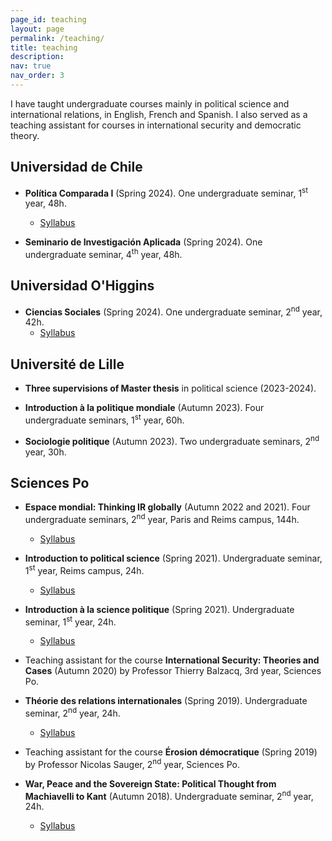 ```yaml
---
page_id: teaching
layout: page
permalink: /teaching/
title: teaching
description: 
nav: true
nav_order: 3
---
```


I have taught undergraduate courses mainly in political science and
international relations, in English, French and Spanish. I also served as a teaching
assistant for courses in international security and democratic theory.

## Universidad de Chile

- **Política Comparada I** (Spring 2024). One undergraduate seminar, 1<sup>st</sup> year, 48h.
  - [Syllabus](/assets/pdf/en/politica_comparada_programa.pdf)

- **Seminario de Investigación Aplicada** (Spring 2024). One undergraduate
  seminar, 4<sup>th</sup> year, 48h.

## Universidad O'Higgins

- **Ciencias Sociales** (Spring 2024). One undergraduate seminar, 2<sup>nd</sup> year, 42h.
  - [Syllabus](</assets/pdf/en/Planificación Ciencias Sociales.pdf>)

## Université de Lille

- **Three supervisions of Master thesis** in political science (2023-2024).

- **Introduction à la politique mondiale** (Autumn 2023). Four undergraduate seminars, 1<sup>st</sup> year, 60h.

- **Sociologie politique** (Autumn 2023). Two undergraduate seminars, 2<sup>nd</sup> year, 30h.

## Sciences Po

- **Espace mondial: Thinking IR globally** (Autumn 2022 and 2021). Four undergraduate seminars, 2<sup>nd</sup> year, Paris and Reims campus, 144h.
  - [Syllabus](/assets/pdf/en/UP%2017376_Espace%20mondial_BARNIER-KHAWAM_Syllabus.pdf)

- **Introduction to political science** (Spring 2021). Undergraduate seminar, 1<sup>st</sup> year, Reims campus, 24h.
  - [Syllabus](/assets/pdf/en/Seminar_Syllabus_IPS_Pablo%20Barnier-Khawam_Reims.pdf)

- **Introduction à la science politique** (Spring 2021). Undergraduate seminar, 1<sup>st</sup> year, 24h.
  - [Syllabus](/assets/pdf/en/Barnier-Khawam_Syllabus_Intro%20Sc%20Po_Paris.pdf)

- Teaching assistant for the course **International Security: Theories and Cases** (Autumn 2020) by Professor Thierry Balzacq, 3rd year, Sciences Po.

- **Théorie des relations internationales** (Spring 2019). Undergraduate seminar, 2<sup>nd</sup> year, 24h.
  - [Syllabus](/assets/pdf/en/Barnier-Khawam_Syllabus_Th%C3%A9ories%20des%20RI.pdf)

- Teaching assistant for the course **Érosion démocratique** (Spring 2019) by Professor Nicolas Sauger, 2<sup>nd</sup> year, Sciences Po.

- **War, Peace and the Sovereign State: Political Thought from Machiavelli to Kant** (Autumn 2018). Undergraduate seminar, 2<sup>nd</sup> year, 24h.
  - [Syllabus](/assets/pdf/en/Barnier-Khawam%20-%20Syllabus%20-%20WPSS.pdf)
